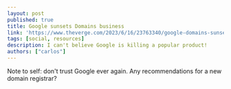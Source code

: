 ```yaml
---
layout: post
published: true
title: Google sunsets Domains business
link: 'https://www.theverge.com/2023/6/16/23763340/google-domains-sunset-sell-squarespace'
tags: [social, resources]
description: I can't believe Google is killing a popular product!
authors: ["carlos"]
---
```


Note to self: don't trust Google ever again. Any recommendations for a new domain registrar?
